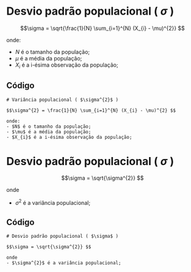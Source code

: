# Desvio padrão populacional ( $\sigma$ )

$$\sigma = \sqrt{\frac{1}{N} \sum_{i=1}^{N} (X_{i} - \mu)^{2}} $$

onde:
- $N$ é o tamanho da população;
- $\mu$ é a média da população;
- $X_{i}$ é a i-ésima observação da população;

## Código

```
# Variância populacional ( $\sigma^{2}$ )

$$\sigma^{2} = \frac{1}{N} \sum_{i=1}^{N} (X_{i} - \mu)^{2} $$

onde:
- $N$ é o tamanho da população;
- $\mu$ é a média da população;
- $X_{i}$ é a i-ésima observação da população;
```

# Desvio padrão populacional ( $\sigma$ )

$$\sigma = \sqrt{\sigma^{2}} $$

onde
- $\sigma^{2}$ é a variância populacional;

## Código

```
# Desvio padrão populacional ( $\sigma$ )

$$\sigma = \sqrt{\sigma^{2}} $$

onde
- $\sigma^{2}$ é a variância populacional;
```
